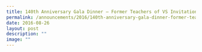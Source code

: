 ```yaml
---
title: 140th Anniversary Gala Dinner – Former Teachers of VS Invitation
permalink: /announcements/2016/140th-anniversary-gala-dinner-former-teachers-of-vs-invitation/
date: 2016-08-26
layout: post
description: ""
image: ""
---
```

